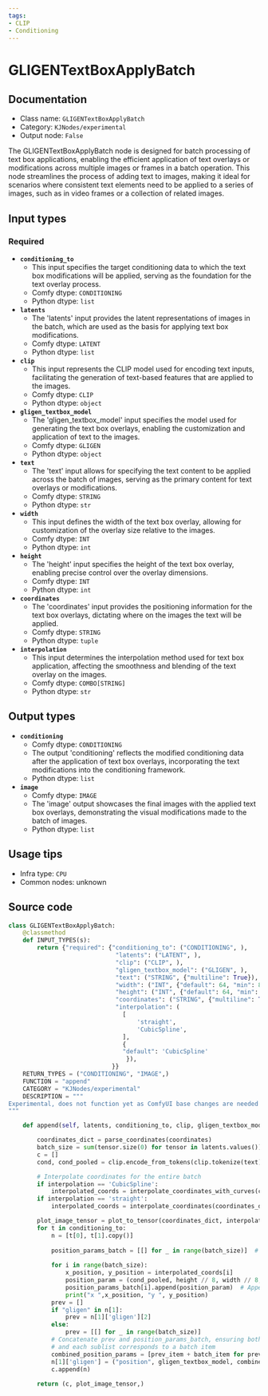 ```yaml
---
tags:
- CLIP
- Conditioning
---
```


# GLIGENTextBoxApplyBatch
## Documentation
- Class name: `GLIGENTextBoxApplyBatch`
- Category: `KJNodes/experimental`
- Output node: `False`

The GLIGENTextBoxApplyBatch node is designed for batch processing of text box applications, enabling the efficient application of text overlays or modifications across multiple images or frames in a batch operation. This node streamlines the process of adding text to images, making it ideal for scenarios where consistent text elements need to be applied to a series of images, such as in video frames or a collection of related images.
## Input types
### Required
- **`conditioning_to`**
    - This input specifies the target conditioning data to which the text box modifications will be applied, serving as the foundation for the text overlay process.
    - Comfy dtype: `CONDITIONING`
    - Python dtype: `list`
- **`latents`**
    - The 'latents' input provides the latent representations of images in the batch, which are used as the basis for applying text box modifications.
    - Comfy dtype: `LATENT`
    - Python dtype: `list`
- **`clip`**
    - This input represents the CLIP model used for encoding text inputs, facilitating the generation of text-based features that are applied to the images.
    - Comfy dtype: `CLIP`
    - Python dtype: `object`
- **`gligen_textbox_model`**
    - The 'gligen_textbox_model' input specifies the model used for generating the text box overlays, enabling the customization and application of text to the images.
    - Comfy dtype: `GLIGEN`
    - Python dtype: `object`
- **`text`**
    - The 'text' input allows for specifying the text content to be applied across the batch of images, serving as the primary content for text overlays or modifications.
    - Comfy dtype: `STRING`
    - Python dtype: `str`
- **`width`**
    - This input defines the width of the text box overlay, allowing for customization of the overlay size relative to the images.
    - Comfy dtype: `INT`
    - Python dtype: `int`
- **`height`**
    - The 'height' input specifies the height of the text box overlay, enabling precise control over the overlay dimensions.
    - Comfy dtype: `INT`
    - Python dtype: `int`
- **`coordinates`**
    - The 'coordinates' input provides the positioning information for the text box overlays, dictating where on the images the text will be applied.
    - Comfy dtype: `STRING`
    - Python dtype: `tuple`
- **`interpolation`**
    - This input determines the interpolation method used for text box application, affecting the smoothness and blending of the text overlay on the images.
    - Comfy dtype: `COMBO[STRING]`
    - Python dtype: `str`
## Output types
- **`conditioning`**
    - Comfy dtype: `CONDITIONING`
    - The output 'conditioning' reflects the modified conditioning data after the application of text box overlays, incorporating the text modifications into the conditioning framework.
    - Python dtype: `list`
- **`image`**
    - Comfy dtype: `IMAGE`
    - The 'image' output showcases the final images with the applied text box overlays, demonstrating the visual modifications made to the batch of images.
    - Python dtype: `list`
## Usage tips
- Infra type: `CPU`
- Common nodes: unknown


## Source code
```python
class GLIGENTextBoxApplyBatch:
    @classmethod
    def INPUT_TYPES(s):
        return {"required": {"conditioning_to": ("CONDITIONING", ),
                              "latents": ("LATENT", ),
                              "clip": ("CLIP", ),
                              "gligen_textbox_model": ("GLIGEN", ),
                              "text": ("STRING", {"multiline": True}),
                              "width": ("INT", {"default": 64, "min": 8, "max": MAX_RESOLUTION, "step": 8}),
                              "height": ("INT", {"default": 64, "min": 8, "max": MAX_RESOLUTION, "step": 8}),
                              "coordinates": ("STRING", {"multiline": True}),
                              "interpolation": (
                                [   
                                    'straight',
                                    'CubicSpline',
                                ],
                                {
                                "default": 'CubicSpline'
                                 }),
                             }}
    RETURN_TYPES = ("CONDITIONING", "IMAGE",)
    FUNCTION = "append"
    CATEGORY = "KJNodes/experimental"
    DESCRIPTION = """
Experimental, does not function yet as ComfyUI base changes are needed
"""

    def append(self, latents, conditioning_to, clip, gligen_textbox_model, text, width, height, coordinates, interpolation):

        coordinates_dict = parse_coordinates(coordinates)
        batch_size = sum(tensor.size(0) for tensor in latents.values())
        c = []
        cond, cond_pooled = clip.encode_from_tokens(clip.tokenize(text), return_pooled=True)

        # Interpolate coordinates for the entire batch
        if interpolation == 'CubicSpline':
            interpolated_coords = interpolate_coordinates_with_curves(coordinates_dict, batch_size)
        if interpolation == 'straight':
            interpolated_coords = interpolate_coordinates(coordinates_dict, batch_size)

        plot_image_tensor = plot_to_tensor(coordinates_dict, interpolated_coords, 512, 512, height)
        for t in conditioning_to:
            n = [t[0], t[1].copy()]
            
            position_params_batch = [[] for _ in range(batch_size)]  # Initialize a list of empty lists for each batch item
            
            for i in range(batch_size):
                x_position, y_position = interpolated_coords[i] 
                position_param = (cond_pooled, height // 8, width // 8, y_position // 8, x_position // 8)
                position_params_batch[i].append(position_param)  # Append position_param to the correct sublist
                print("x ",x_position, "y ", y_position)
            prev = []
            if "gligen" in n[1]:
                prev = n[1]['gligen'][2]
            else:
                prev = [[] for _ in range(batch_size)]
            # Concatenate prev and position_params_batch, ensuring both are lists of lists
            # and each sublist corresponds to a batch item
            combined_position_params = [prev_item + batch_item for prev_item, batch_item in zip(prev, position_params_batch)]
            n[1]['gligen'] = ("position", gligen_textbox_model, combined_position_params)
            c.append(n)
        
        return (c, plot_image_tensor,)

```

